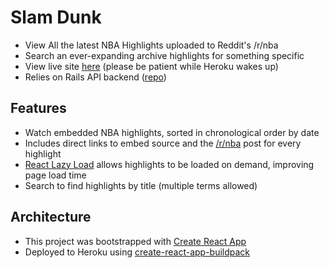 # Slam Dunk
* View All the latest NBA Highlights uploaded to Reddit's /r/nba
* Search an ever-expanding archive highlights for something specific
* View live site [here](https://slam-dunk.herokuapp.com) (please be patient while Heroku wakes up)
* Relies on Rails API backend ([repo](https://github.com/jtynerbryan/slam-dunk-api))
## Features
* Watch embedded NBA highlights, sorted in chronological order by date
* Includes direct links to embed source and the [/r/nba](https://reddit.com/r/nba) post for every highlight
* [React Lazy Load](https://www.npmjs.com/package/react-lazy-load) allows highlights to be loaded on demand, improving page load time
* Search to find highlights by title (multiple terms allowed)
## Architecture
* This project was bootstrapped with [Create React App](https://github.com/facebookincubator/create-react-app)
* Deployed to Heroku using [create-react-app-buildpack](https://github.com/mars/create-react-app-buildpack)
